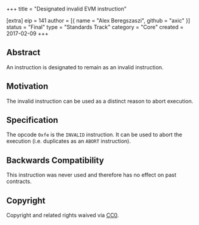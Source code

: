 +++
title = "Designated invalid EVM instruction"

[extra]
eip = 141
author = [{ name = "Alex Beregszaszi", github = "axic" }]
status = "Final"
type = "Standards Track"
category = "Core"
created = 2017-02-09
+++

## Abstract

An instruction is designated to remain as an invalid instruction.

## Motivation

The invalid instruction can be used as a distinct reason to abort execution.

## Specification

The opcode `0xfe` is the `INVALID` instruction. It can be used to abort the execution (i.e. duplicates as an `ABORT` instruction).

## Backwards Compatibility

This instruction was never used and therefore has no effect on past contracts.

## Copyright

Copyright and related rights waived via [CC0](https://creativecommons.org/publicdomain/zero/1.0/).

